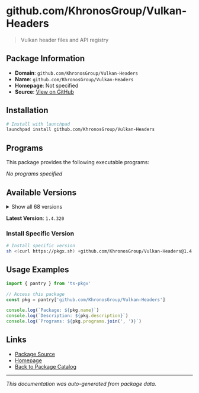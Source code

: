 # github.com/KhronosGroup/Vulkan-Headers

> Vulkan header files and API registry

## Package Information

- **Domain**: `github.com/KhronosGroup/Vulkan-Headers`
- **Name**: `github.com/KhronosGroup/Vulkan-Headers`
- **Homepage**: Not specified
- **Source**: [View on GitHub](https://github.com/pkgxdev/pantry/tree/main/projects/github.com/KhronosGroup/Vulkan-Headers/package.yml)

## Installation

```bash
# Install with launchpad
launchpad install github.com/KhronosGroup/Vulkan-Headers
```

## Programs

This package provides the following executable programs:

*No programs specified*

## Available Versions

<details>
<summary>Show all 68 versions</summary>

- `1.4.320`, `1.4.319`, `1.4.318`, `1.4.317`, `1.4.316`
- `1.4.315`, `1.4.314`, `1.4.313`, `1.4.312`, `1.4.311`
- `1.4.310`, `1.4.309`, `1.4.307`, `1.4.306`, `1.4.305`
- `1.4.304`, `1.4.303`, `1.3.302`, `1.3.301`, `1.3.300`
- `1.3.299`, `1.3.298`, `1.3.297`, `1.3.296`, `1.3.295`
- `1.3.294`, `1.3.293`, `1.3.292`, `1.3.291`, `1.3.290`
- `1.3.289`, `1.3.288`, `1.3.287`, `1.3.286`, `1.3.285`
- `1.3.284`, `1.3.283`, `1.3.282`, `1.3.281`, `1.3.280`
- `1.3.279`, `1.3.278`, `1.3.277`, `1.3.276`, `1.3.275`
- `1.3.274`, `1.3.273`, `1.3.272`, `1.3.271`, `1.3.270`
- `1.3.269`, `1.3.268`, `1.3.267`, `1.3.266`, `1.3.265`
- `1.3.264`, `1.3.263`, `1.3.262`, `1.3.261`, `1.3.260`
- `1.3.259`, `1.3.258`, `1.3.257`, `1.3.256`, `1.3.255`
- `1.3.254`, `1.3.253`, `1.3.252`

</details>

**Latest Version**: `1.4.320`

### Install Specific Version

```bash
# Install specific version
sh <(curl https://pkgx.sh) +github.com/KhronosGroup/Vulkan-Headers@1.4.320 -- $SHELL -i
```

## Usage Examples

```typescript
import { pantry } from 'ts-pkgx'

// Access this package
const pkg = pantry['github.com/KhronosGroup/Vulkan-Headers']

console.log(`Package: ${pkg.name}`)
console.log(`Description: ${pkg.description}`)
console.log(`Programs: ${pkg.programs.join(', ')}`)
```

## Links

- [Package Source](https://github.com/pkgxdev/pantry/tree/main/projects/github.com/KhronosGroup/Vulkan-Headers/package.yml)
- [Homepage](#)
- [Back to Package Catalog](../../../package-catalog.md)

---

*This documentation was auto-generated from package data.*

